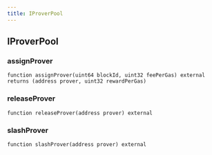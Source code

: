 ```yaml
---
title: IProverPool
---
```


## IProverPool

### assignProver

```solidity
function assignProver(uint64 blockId, uint32 feePerGas) external returns (address prover, uint32 rewardPerGas)
```

### releaseProver

```solidity
function releaseProver(address prover) external
```

### slashProver

```solidity
function slashProver(address prover) external
```
